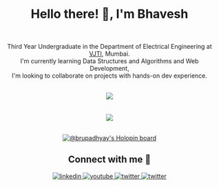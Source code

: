 <div align = "center">
<h1>Hello there! 👋, I'm Bhavesh</h1>
</div>
<br>
<p align="center">
Third Year Undergraduate in the Department of Electrical Engineering at <a href ="https://vjti.ac.in" target="blank">VJTI</a>, Mumbai.<br>I'm currently learning Data Structures and Algorithms and Web Development,<br>I'm looking to collaborate on projects with hands-on dev experience.
</p>
<br>
<div align = "center">
<img align= "center" src="https://github-readme-stats.vercel.app/api?username=brupadhyay&show_icons=true&count_private=true&include_all_commits=true&theme=react&hide_border=true&bg_color=0D1117" style="max-width: 100%">
<div align="center">
</br>
</br>
<div align = "center">
<img align = "center" src = "https://github-readme-stats.vercel.app/api/top-langs/?username=brupadhyay&theme=blue-green">
</div>
<br>

[![@brupadhyay's Holopin board](https://holopin.me/brupadhyay)](https://holopin.io/@brupadhyay)

<h2> Connect with me 🤝</h2>
<a href="https://www.linkedin.com/in/bhavesh-upadhyay-486785217/" target="_blank">
<img src=https://img.shields.io/badge/linkedin-%231E77B5.svg?&style=for-the-badge&logo=linkedin&logoColor=white alt=linkedin style="margin-bottom: 5px;" />
</a>
<a href="https://youtube.com/brueducare" target="_blank">
<img src=https://img.shields.io/badge/YouTube-FF0000?style=for-the-badge&logo=youtube&logoColor=white alt=youtube style="margin-bottom: 5px;" />
</a>
<a href="mailto:bh8692080@gmail.com" target="_blank">
<img src=https://img.shields.io/badge/bh8692080@gmail.com-D14836?style=for-the-badge&logo=gmail&logoColor=white alt=twitter style="margin-bottom: 5px;" />
</a>
<a href="https://twitter.com/brupadhyay17" target="_blank">
<img src=https://img.shields.io/badge/twitter-%2300acee.svg?&style=for-the-badge&logo=twitter&logoColor=white alt=twitter style="margin-bottom: 5px;" />
</a>





